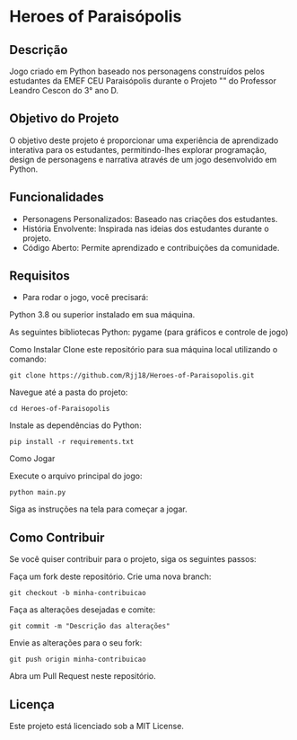 # Heroes of Paraisópolis

## Descrição

Jogo criado em Python baseado nos personagens construídos pelos estudantes da EMEF CEU Paraisópolis durante o Projeto "" do Professor Leandro Cescon do 3° ano D.

## Objetivo do Projeto

O objetivo deste projeto é proporcionar uma experiência de aprendizado interativa para os estudantes, permitindo-lhes explorar programação, design de personagens e narrativa através de um jogo desenvolvido em Python.

## Funcionalidades

- Personagens Personalizados: Baseado nas criações dos estudantes.
- História Envolvente: Inspirada nas ideias dos estudantes durante o projeto.
- Código Aberto: Permite aprendizado e contribuições da comunidade.

## Requisitos

- Para rodar o jogo, você precisará:

Python 3.8 ou superior instalado em sua máquina.

As seguintes bibliotecas Python:
pygame (para gráficos e controle de jogo)

Como Instalar
Clone este repositório para sua máquina local utilizando o comando:

```
git clone https://github.com/Rjj18/Heroes-of-Paraisopolis.git
```

Navegue até a pasta do projeto:

```
cd Heroes-of-Paraisopolis
```

Instale as dependências do Python:

```
pip install -r requirements.txt
```

Como Jogar

Execute o arquivo principal do jogo:

```
python main.py
```

Siga as instruções na tela para começar a jogar.

## Como Contribuir

Se você quiser contribuir para o projeto, siga os seguintes passos:

Faça um fork deste repositório.
Crie uma nova branch:

```
git checkout -b minha-contribuicao
```

Faça as alterações desejadas e comite:

```
git commit -m "Descrição das alterações"
```

Envie as alterações para o seu fork:

```
git push origin minha-contribuicao
```

Abra um Pull Request neste repositório.

## Licença

Este projeto está licenciado sob a MIT License.
